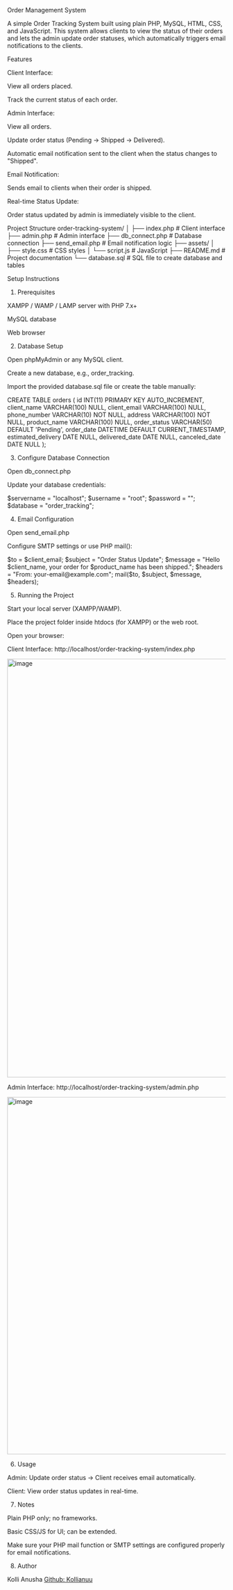 Order Management System

A simple Order Tracking System built using plain PHP, MySQL, HTML, CSS, and JavaScript. This system allows clients to view the status of their orders and lets the admin update order statuses, which automatically triggers email notifications to the clients.

Features

Client Interface:

View all orders placed.

Track the current status of each order.

Admin Interface:

View all orders.

Update order status (Pending → Shipped → Delivered).

Automatic email notification sent to the client when the status changes to "Shipped".

Email Notification:

Sends email to clients when their order is shipped.

Real-time Status Update:

Order status updated by admin is immediately visible to the client.

Project Structure
order-tracking-system/
│
├── index.php           # Client interface
├── admin.php           # Admin interface
├── db_connect.php      # Database connection
├── send_email.php      # Email notification logic
├── assets/
│   ├── style.css       # CSS styles
│   └── script.js       # JavaScript
├── README.md           # Project documentation
└── database.sql        # SQL file to create database and tables

Setup Instructions
1. Prerequisites

XAMPP / WAMP / LAMP server with PHP 7.x+

MySQL database

Web browser

2. Database Setup

Open phpMyAdmin or any MySQL client.

Create a new database, e.g., order_tracking.

Import the provided database.sql file or create the table manually:

CREATE TABLE orders (
    id INT(11) PRIMARY KEY AUTO_INCREMENT,
    client_name VARCHAR(100) NULL,
    client_email VARCHAR(100) NULL,
    phone_number VARCHAR(10) NOT NULL,
    address VARCHAR(100) NOT NULL,
    product_name VARCHAR(100) NULL,
    order_status VARCHAR(50) DEFAULT 'Pending',
    order_date DATETIME DEFAULT CURRENT_TIMESTAMP,
    estimated_delivery DATE NULL,
    delivered_date DATE NULL,
    canceled_date DATE NULL
);

3. Configure Database Connection

Open db_connect.php

Update your database credentials:

$servername = "localhost";
$username = "root";
$password = "";
$database = "order_tracking";

4. Email Configuration

Open send_email.php

Configure SMTP settings or use PHP mail():

$to = $client_email;
$subject = "Order Status Update";
$message = "Hello $client_name, your order for $product_name has been shipped.";
$headers = "From: your-email@example.com";
mail($to, $subject, $message, $headers);

5. Running the Project

Start your local server (XAMPP/WAMP).

Place the project folder inside htdocs (for XAMPP) or the web root.

Open your browser:

Client Interface: http://localhost/order-tracking-system/index.php

<img width="1853" height="963" alt="image" src="https://github.com/user-attachments/assets/930562fa-fca6-4f22-911f-4ddc4249497c" />

Admin Interface: http://localhost/order-tracking-system/admin.php

<img width="1051" height="822" alt="image" src="https://github.com/user-attachments/assets/273ffd8b-fb15-4264-91f3-f7547ca958e8" />

6. Usage

Admin: Update order status → Client receives email automatically.

Client: View order status updates in real-time.

7. Notes

Plain PHP only; no frameworks.

Basic CSS/JS for UI; can be extended.

Make sure your PHP mail function or SMTP settings are configured properly for email notifications.

8. Author

Kolli Anusha
[Github: Kollianuu](https://github.com/kollianuu)
